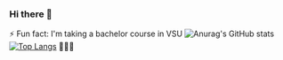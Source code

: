 ### Hi there 👋
⚡ Fun fact: I'm taking a bachelor course in VSU
![Anurag's GitHub stats](https://github-readme-stats.vercel.app/api?username=QtPunk23&theme=cobalt&show_icons=true)
[![Top Langs](https://github-readme-stats.vercel.app/api/top-langs/?username=QtPunk23&layout=compact)](https://github.com/QtPunk23/github-readme-stats)
💋💋💋

<!--
**QtPunk23/QtPunk23** is a ✨ _special_ ✨ repository because its `README.md` (this file) appears on your GitHub profile.

Here are some ideas to get you started:

- 🔭 I’m currently working on ...
- 🌱 I’m currently learning ...
- 👯 I’m looking to collaborate on ...
- 🤔 I’m looking for help with ...
- 💬 Ask me about ...
- 📫 How to reach me: ...
- 😄 Pronouns: ...
- ⚡ Fun fact: ...
-->
